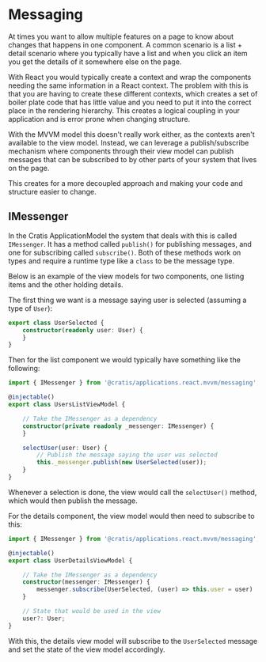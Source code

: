 # Messaging

At times you want to allow multiple features on a page to know about changes that happens in one component.
A common scenario is a list + detail scenario where you typically have a list and when you click an item you
get the details of it somewhere else on the page.

With React you would typically create a context and wrap the components needing the same information in
a React context. The problem with this is that you are having to create these different contexts, which creates
a set of boiler plate code that has little value and you need to put it into the correct place in the
rendering hierarchy. This creates a logical coupling in your application and is error prone when changing
structure.

With the MVVM model this doesn't really work either, as the contexts aren't available to the view model.
Instead, we can leverage a publish/subscribe mechanism where components through their view model can
publish messages that can be subscribed to by other parts of your system that lives on the page.

This creates for a more decoupled approach and making your code and structure easier to change.

## IMessenger

In the Cratis ApplicationModel the system that deals with this is called `IMessenger`.
It has a method called `publish()` for publishing messages, and one for subscribing called `subscribe()`.
Both of these methods work on types and require a runtime type like a `class` to be the message type.

Below is an example of the view models for two components, one listing items and the other holding details.

The first thing we want is a message saying user is selected (assuming a type of `User`):

```ts
export class UserSelected {
    constructor(readonly user: User) {
    }
}
```

Then for the list component we would typically have something like the following:

```ts
import { IMessenger } from '@cratis/applications.react.mvvm/messaging';

@injectable()
export class UsersListViewModel {

    // Take the IMessenger as a dependency
    constructor(private readonly _messenger: IMessenger) {
    }

    selectUser(user: User) {
        // Publish the message saying the user was selected
        this._messenger.publish(new UserSelected(user));
    }
}
```

Whenever a selection is done, the view would call the `selectUser()` method, which
would then publish the message.

For the details component, the view model would then need to subscribe to this:

```ts
import { IMessenger } from '@cratis/applications.react.mvvm/messaging';

@injectable()
export class UserDetailsViewModel {

    // Take the IMessenger as a dependency
    constructor(messenger: IMessenger) {
        messenger.subscribe(UserSelected, (user) => this.user = user)
    }

    // State that would be used in the view
    user?: User;
}
```

With this, the details view model will subscribe to the `UserSelected` message and set the state of the
view model accordingly.